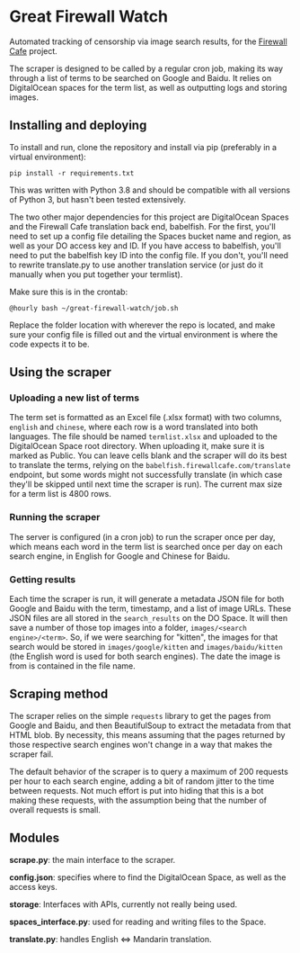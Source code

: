 # Great Firewall Watch

Automated tracking of censorship via image search results, for the [Firewall Cafe](https://firewallcafe.com/) project.

The scraper is designed to be called by a regular cron job, making its way through a list of terms to be searched on Google and Baidu. It relies on DigitalOcean spaces for the term list, as well as outputting logs and storing images.

## Installing and deploying

To install and run, clone the repository and install via pip (preferably in a virtual environment): 

`pip install -r requirements.txt`

This was written with Python 3.8 and should be compatible with all versions of Python 3, but hasn't been tested extensively. 

The two other major dependencies for this project are DigitalOcean Spaces and the Firewall Cafe translation back end, babelfish. For the first, you'll need to set up a config file detailing the Spaces bucket name and region, as well as your DO access key and ID. If you have access to babelfish, you'll need to put the babelfish key ID into the config file. If you don't, you'll need to rewrite translate.py to use another translation service (or just do it manually when you put together your termlist). 

Make sure this is in the crontab:

`@hourly bash ~/great-firewall-watch/job.sh`

Replace the folder location with wherever the repo is located, and make sure your config file is filled out and the virtual environment is where the code expects it to be.

## Using the scraper

### Uploading a new list of terms

The term set is formatted as an Excel file (.xlsx format) with two columns, `english` and `chinese`, where each row is a word translated into both languages. The file should be named `termlist.xlsx` and uploaded to the DigitalOcean Space root directory. When uploading it, make sure it is marked as Public. You can leave cells blank and the scraper will do its best to translate the terms, relying on the `babelfish.firewallcafe.com/translate` endpoint, but some words might not successfully translate (in which case they'll be skipped until next time the scraper is run). The current max size for a term list is 4800 rows. 

### Running the scraper

The server is configured (in a cron job) to run the scraper once per day, which means each word in the term list is searched once per day on each search engine, in English for Google and Chinese for Baidu. 

### Getting results

Each time the scraper is run, it will generate a metadata JSON file for both Google and Baidu with the term, timestamp, and a list of image URLs. These JSON files are all stored in the `search_results` on the DO Space. It will then save a number of those top images into a folder, `images/<search engine>/<term>`. So, if we were searching for "kitten", the images for that search would be stored in `images/google/kitten` and `images/baidu/kitten` (the English word is used for both search engines). The date the image is from is contained in the file name. 

## Scraping method

The scraper relies on the simple `requests` library to get the pages from Google and Baidu, and then BeautifulSoup to extract the metadata from that HTML blob. By necessity, this means assuming that the pages returned by those respective search engines won't change in a way that makes the scraper fail. 

The default behavior of the scraper is to query a maximum of 200 requests per hour to each search engine, adding a bit of random jitter to the time between requests. Not much effort is put into hiding that this is a bot making these requests, with the assumption being that the number of overall requests is small.  

## Modules

**scrape.py**: the main interface to the scraper.

**config.json**: specifies where to find the DigitalOcean Space, as well as the access keys.

**storage**: Interfaces with APIs, currently not really being used.

**spaces_interface.py**: used for reading and writing files to the Space.

**translate.py**: handles English <=> Mandarin translation.